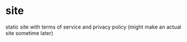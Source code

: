 # site
static site with terms of service and privacy policy
(might make an actual site sometime later)
